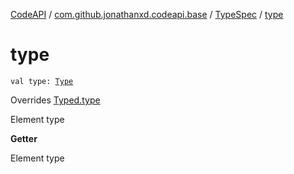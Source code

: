 [CodeAPI](../../index.md) / [com.github.jonathanxd.codeapi.base](../index.md) / [TypeSpec](index.md) / [type](.)

# type

`val type: `[`Type`](http://docs.oracle.com/javase/6/docs/api/java/lang/reflect/Type.html)

Overrides [Typed.type](../-typed/type.md)

Element type

**Getter**

Element type

